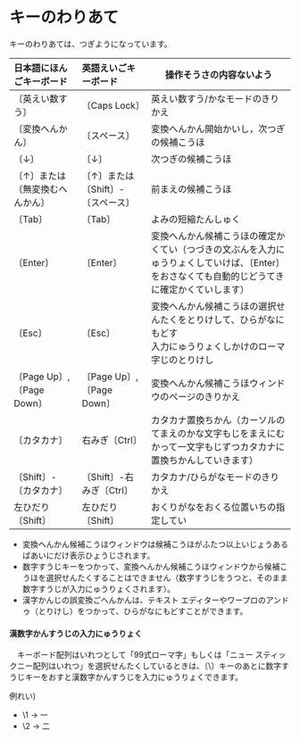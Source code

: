 # キーのわりあて

キーのわりあては、つぎようになっています。

￹日本語￺にほんご￻キーボード | ￹英語￺えいご￻キーボード | ￹操作￺そうさ￻の￹内容￺ないよう￻
:--|:--|---
〔￹英￺えい￻￹数￺すう￻〕 | 〔Caps Lock〕 | ￹英￺えい￻￹数￺すう￻/かなモードのきりかえ
〔￹変換￺へんかん￻〕|〔スペース〕| ￹変換￺へんかん￻￹開始￺かいし￻，￹次￺つぎ￻の￹候補￺こうほ￻
〔↓〕 | 〔↓〕 | ￹次￺つぎ￻の￹候補￺こうほ￻
〔↑〕または〔￹無変換￺むへんかん￻〕|〔↑〕または〔Shift〕-〔スペース〕| ￹前￺まえ￻の￹候補￺こうほ￻
〔Tab〕 | 〔Tab〕 | よみの￹短縮￺たんしゅく￻
〔Enter〕 | 〔Enter〕 |  ￹変換￺へんかん￻￹候補￺こうほ￻の￹確定￺かくてい￻（つづきの￹文￺ぶん￻を￹入力￺にゅうりょく￻していけば、〔Enter〕をおさなくても￹自動的￺じどうてき￻に￹確定￺かくてい￻します）
〔Esc〕 | 〔Esc〕 | ￹変換￺へんかん￻￹候補￺こうほ￻の￹選択￺せんたく￻をとりけして、ひらがなにもどす<br>￹入力￺にゅうりょく￻しかけのローマ￹字￺じ￻のとりけし
〔Page Up〕, 〔Page Down〕 | 〔Page Up〕, 〔Page Down〕 | ￹変換￺へんかん￻￹候補￺こうほ￻ウィンドウのページのきりかえ
〔カタカナ〕| ￹右￺みぎ￻〔Ctrl〕| カタカナ￹置換￺ちかん￻（カーソルのてまえのかな￹文字￺もじ￻をまえにむかって一￹文字￺もじ￻ずつカタカナに￹置換￺ちかん￻していきます）
〔Shift〕-〔カタカナ〕|〔Shift〕-￹右￺みぎ￻〔Ctrl〕| カタカナ/ひらがなモードのきりかえ
￹左￺ひだり￻〔Shift〕| ￹左￺ひだり￻〔Shift〕| おくりがなをおくる￹位置￺いち￻の￹指定￺してい￻

* ￹変換￺へんかん￻￹候補￺こうほ￻ウィンドウは￹候補￺こうほ￻がふたつ￹以上￺いじょう￻あるばあいにだけ￹表示￺ひょうじ￻されます。
* ￹数字￺すうじ￻キーをつかって、￹変換￺へんかん￻￹候補￺こうほ￻ウィンドウから￹候補￺こうほ￻を￹選択￺せんたく￻することはできません（￹数字￺すうじ￻をうつと、そのまま￹数字￺すうじ￻が￹入力￺にゅうりょく￻されます）。
* ￹漢字￺かんじ￻の￹誤変換￺ごへんかん￻は、テキスト エディターやワープロのアンドゥ（とりけし）をつかって、ひらがなにもどすことができます。

#### ￹漢数字￺かんすうじ￻の￹入力￺にゅうりょく￻

　キーボード￹配列￺はいれつ￻として「99式ローマ字」もしくは「ニュー スティックニー￹配列￺はいれつ￻」を￹選択￺せんたく￻しているときは、〔\〕キーのあとに￹数字￺すうじ￻キーをおすと￹漢数字￺かんすうじ￻を￹入力￺にゅうりょく￻できます。

￹例￺れい￻)

- \1 → 一
- \2 → 二

